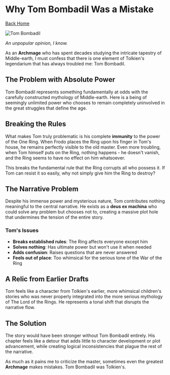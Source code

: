 # Why Tom Bombadil Was a Mistake

[Back Home](/)

![Tom Bombadil](/images/tom.png)

*An unpopular opinion, I know.*

As an **Archmage** who has spent decades studying the intricate tapestry of Middle-earth, I must confess that there is one element of Tolkien's legendarium that has always troubled me: Tom Bombadil.

## The Problem with Absolute Power

Tom Bombadil represents something fundamentally at odds with the carefully constructed mythology of Middle-earth. Here is a being of seemingly unlimited power who chooses to remain completely uninvolved in the great struggles that define the age.

## Breaking the Rules

What makes Tom truly problematic is his complete **immunity** to the power of the One Ring. When Frodo places the Ring upon his finger in Tom's house, he remains perfectly visible to the old master. Even more troubling, when Tom himself puts on the Ring, nothing happens - he doesn't vanish, and the Ring seems to have no effect on him whatsoever.

This breaks the fundamental rule that the Ring corrupts all who possess it. If Tom can resist it so easily, why not simply give him the Ring to destroy?

## The Narrative Problem

Despite his immense power and mysterious nature, Tom contributes nothing meaningful to the central narrative. He exists as a **deus ex machina** who could solve any problem but chooses not to, creating a massive plot hole that undermines the tension of the entire story.

### Tom's Issues

- **Breaks established rules**: The Ring affects everyone except him
- **Solves nothing**: Has ultimate power but won't use it when needed  
- **Adds confusion**: Raises questions that are never answered
- **Feels out of place**: Too whimsical for the serious tone of the War of the Ring

## A Relic from Earlier Drafts

Tom feels like a character from Tolkien's earlier, more whimsical children's stories who was never properly integrated into the more serious mythology of The Lord of the Rings. He represents a tonal shift that disrupts the narrative flow.

## The Solution

The story would have been stronger without Tom Bombadil entirely. His chapter feels like a detour that adds little to character development or plot advancement, while creating logical inconsistencies that plague the rest of the narrative.

As much as it pains me to criticize the master, sometimes even the greatest **Archmage** makes mistakes. Tom Bombadil was Tolkien's.